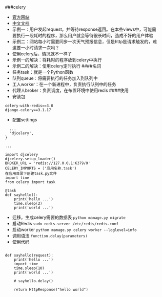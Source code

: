 ###celery
* [官方网站](http://www.celeryproject.org/)
* [中文文档](http://docs.jinkan.org/docs/celery/)
* 示例一：用户发起request，并等待response返回。在本些views中，可能需要执行一段耗时的程序，那么用户就会等待很长时间，造成不好的用户体验
* 示例二：网站每小时需要同步一次天气预报信息，但是http是请求触发的，难道要一小时请求一次吗？
* 使用celery后，情况就不一样了
* 示例一的解决：将耗时的程序放到celery中执行
* 示例二的解决：使用celery定时执行
####名词
* 任务task：就是一个Python函数
* 队列queue：将需要执行的任务加入到队列中
* 工人worker：在一个新进程中，负责执行队列中的任务
* 代理人broker：负责调度，在布置环境中使用redis
####使用
* 安装包
```celery==3.1.25
celery-with-redis==3.0
django-celery==3.1.17
```
* 配置settings
```INSTALLED_APPS = (
  ...
  'djcelery',
}

...

import djcelery
djcelery.setup_loader()
BROKER_URL = 'redis://127.0.0.1:6379/0'
CELERY_IMPORTS = ('应用名称.task')
在应用目录下创建task.py文件
import time
from celery import task

@task
def sayhello():
    print('hello ...')
    time.sleep(2)
    print('world ...')
```
* 迁移，生成celery需要的数据表
`python manage.py migrate`
* 启动Redis
`sudo redis-server /etc/redis/redis.conf`
* 启动worker
`python manage.py celery worker --loglevel=info`
* 调用语法
`function.delay(parameters)`
* 使用代码
```#from task import *

def sayhello(request):
    print('hello ...')
    import time
    time.sleep(10)
    print('world ...')

    # sayhello.delay()

    return HttpResponse("hello world")
```